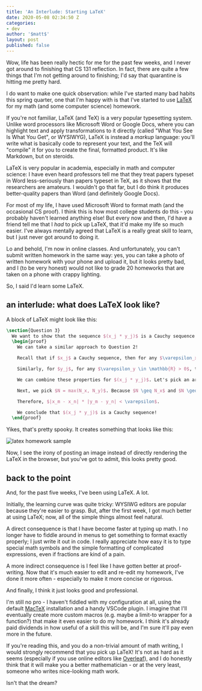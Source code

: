 ```yaml
---
title: 'An Interlude: Starting LaTeX'
date: 2020-05-08 02:34:50 Z
categories:
- dev
author: '$matt$'
layout: post
published: false
---
```


Wow, life has been really hectic for me for the past few weeks, and I never got around to finishing that CS 131 reflection. In fact, there are quite a few things that I'm not getting around to finishing; I'd say that quarantine is hitting me pretty hard.

I do want to make one quick observation: while I've started many bad habits this spring quarter, one that I'm happy with is that I've started to use [LaTeX](https://www.latex-project.org/) for my math (and some computer science) homework.

If you're not familiar, LaTeX (and TeX) is a very popular typesetting system. Unlike word processors like Microsoft Word or Google Docs, where you can highlight text and apply transformations to it directly (called "What You See Is What You Get", or WYSIWYG), LaTeX is instead a *markup* language: you'll write what is basically code to represent your text, and the TeX will "compile" it for you to create the final, formatted product. It's like Markdown, but on steroids.

LaTeX is very popular in academia, especially in math and computer science: I have even heard professors tell me that they treat papers typeset in Word less-seriously than papers typeset in TeX, as it shows that the researchers are amateurs. I wouldn't go that far, but I do think it produces better-quality papers than Word (and definitely Google Docs).

For most of my life, I have used Microsoft Word to format math (and the occasional CS proof). I think this is how most college students do this - you probably haven't learned anything else! But every now and then, I'd have a friend tell me that I *had* to pick up LaTeX, that it'd make my life so much easier. I've always mentally agreed that LaTeX is a really great skill to learn, but I just never got around to doing it.

Lo and behold, I'm now in online classes. And unfortunately, you can't submit written homework in the same way: yes, you can take a photo of written homework with your phone and upload it, but it looks pretty bad, and I (to be very honest) would not like to grade 20 homeworks that are taken on a phone with crappy lighting.

So, I said I'd learn some LaTeX.

## an interlude: what does LaTeX look like?

A block of LaTeX might look like this:

```latex
\section{Question 3}
  We want to show that the sequence $(x_j * y_j)$ is a Cauchy sequence if $x_j$ and $y_j$ are Cauchy sequences. In other words, we need to show for any $\varepsilon \in \mathbb{R} > 0$, there is some $N$ such that for all $m,n \in \mathbb{N} \geq N$, $|(x_m * y_m) - (x_n * y_n)| < \varepsilon$.
  \begin{proof}
    We can take a similar approach to Question 2!

    Recall that if $x_j$ a Cauchy sequence, then for any $\varepsilon_x \in \mathbb{R} > 0$, there is some $N_x$ such that for all $m,n \in \mathbb{N} \geq N_x$, $|x_m - x_n| < \varepsilon_x$.

    Similarly, for $y_j$, for any $\varepsilon_y \in \mathbb{R} > 0$, there is some $N_y$ such that for all $m,n \in \mathbb{N} \geq N_y$, $|y_m - y_n| < \varepsilon_y$.

    We can combine these properties for $(x_j * y_j)$. Let's pick an arbitrary $\varepsilon$. Because $x_j$ and $y_j$ are both Cauchy, there exist some $N_x$ and $N_y$ such that for all $m,n \in \mathbb{N} \geq N_x$, $|x_m - x_n| < \sqrt{\varepsilon}$, and for all $m,n \in \mathbb{N} \geq N_y$, $|y_m - y_n| < \sqrt{\varepsilon}$.

    Next, we pick $N = max(N_x, N_y)$. Because $N \geq N_x$ and $N \geq N_y$, we can conclude that for all $m,n \in \mathbb{N} \geq N$, $|x_m - x_n| < \sqrt{\varepsilon}$ and $|y_m - y_n| < \sqrt{\varepsilon}$.

    Therefore, $|x_m - x_n| * |y_m - y_n| < \varepsilon$.

    We conclude that $(x_j * y_j)$ is a Cauchy sequence!
  \end{proof}
```

Yikes, that's pretty spooky. It creates something that looks like this:

![latex homework sample]({{site.baseurl}}/img/latex-hw-sample.png)

Now, I see the irony of posting an image instead of directly rendering the LaTeX in the browser, but you've got to admit, this looks pretty good.

## back to the point

And, for the past five weeks, I've been using LaTeX. A lot.

Initially, the learning curve was quite tricky: WYSIWG editors are popular because they're easier to grasp. But, after the first week, I got much better at using LaTeX; now, all of the simple things almost feel natural.

A direct consequence is that I have become faster at typing up math. I no longer have to fiddle around in menus to get something to format exactly properly; I just write it out in code. I really appreciate how easy it is to type special math symbols and the simple formatting of complicated expressions, even if fractions are kind of a pain.

A more indirect consequence is I feel like I have gotten better at proof-writing. Now that it's much easier to edit and re-edit my homework, I've done it more often - especially to make it more concise or rigorous.

And finally, I think it just looks good and professional.

I'm still no pro - I haven't fiddled with my configuration at all, using the default [MacTeX](https://tug.org/mactex/) installation and a handy VSCode plugin. I imagine that I'll eventually create more custom macros (e.g. maybe a limit-to wrapper for a function?) that make it even easier to do my homework. I think it's already paid dividends in how useful of a skill this will be, and I'm sure it'll pay even more in the future.

If you're reading this, and you do a non-trivial amount of math writing, I would strongly recommend that you pick up LaTeX! It's not as hard as it seems (especially if you use online editors like [Overleaf](https://www.overleaf.com/)), and I do honestly think that it will make you a better mathematician - or at the very least, someone who writes nice-looking math work.

Isn't that the dream?
